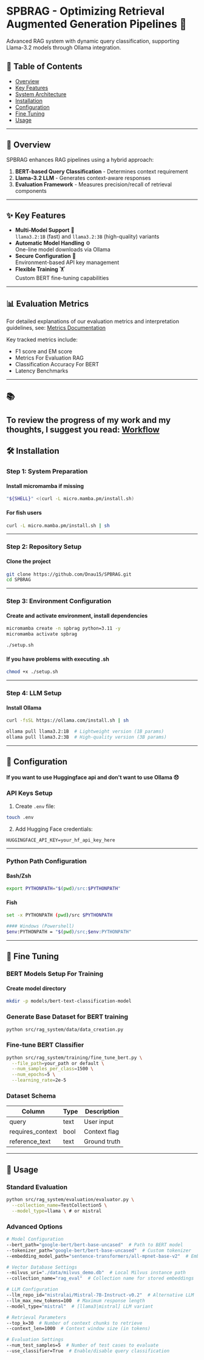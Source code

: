 # SPBRAG - Optimizing Retrieval Augmented Generation Pipelines 🚀


Advanced RAG system with dynamic query classification, supporting Llama-3.2 models through Ollama integration.

## 📖 Table of Contents
- [Overview](#-overview)
- [Key Features](#-key-features)
- [System Architecture](#-system-architecture)
- [Installation](#-installation)
- [Configuration](#-configuration)
- [Fine Tuning](#-fine-tuning)
- [Usage](#-usage)
---

## 🌟 Overview

SPBRAG enhances RAG pipelines using a hybrid approach:
1. **BERT-based Query Classification** - Determines context requirement
2. **Llama-3.2 LLM** - Generates context-aware responses
3. **Evaluation Framework** - Measures precision/recall of retrieval components

---

## ✨ Key Features

- **Multi-Model Support** 🤖  
  `llama3.2:1B` (fast) and `llama3.2:3B` (high-quality) variants
- **Automatic Model Handling** ⚙️  
  One-line model downloads via Ollama
- **Secure Configuration** 🔑  
  Environment-based API key management
- **Flexible Training** 🏋️  
  Custom BERT fine-tuning capabilities

---

## 📊 Evaluation Metrics

For detailed explanations of our evaluation metrics and interpretation guidelines, see:
[Metrics Documentation](./docs/metrics.md)

Key tracked metrics include:
- F1 score and EM score
- Metrics For Evaluation RAG
- Classification Accuracy For BERT
- Latency Benchmarks

---
## 📚
To review the progress of my work and my thoughts, I suggest you read:
[Workflow](./docs/workflow.md)
---

## 🛠 Installation

### Step 1: System Preparation

#### Install micromamba if missing
```bash
"${SHELL}" <(curl -L micro.mamba.pm/install.sh)
```

#### For fish users
```bash
curl -L micro.mamba.pm/install.sh | sh
```
---

### Step 2: Repository Setup
#### Clone the project

```bash
git clone https://github.com/Dnau15/SPBRAG.git
cd SPBRAG
```

---

### Step 3: Environment Configuration

#### Create and activate environment, install dependencies

```bash
micromamba create -n spbrag python=3.11 -y
micromamba activate spbrag

./setup.sh
```

#### If you have problems with executing .sh
```bash
chmod +x ./setup.sh
```

---

### Step 4: LLM Setup

#### Install Ollama

```bash
curl -fsSL https://ollama.com/install.sh | sh

ollama pull llama3.2:1B  # Lightweight version (1B params)
ollama pull llama3.2:3B  # High-quality version (3B params)
```

---

## 🔧 Configuration

#### If you want to use Huggingface api and don't want to use Ollama 😞
### API Keys Setup

1. Create `.env` file:
```bash
touch .env
```

2. Add Hugging Face credentials:
```env
HUGGINGFACE_API_KEY=your_hf_api_key_here
```

---

### Python Path Configuration

#### Bash/Zsh
```bash
export PYTHONPATH="$(pwd)/src:$PYTHONPATH"
```

#### Fish
```bash
set -x PYTHONPATH (pwd)/src $PYTHONPATH
```

```bash
#### Windows (Powershell)
$env:PYTHONPATH = "$(pwd)/src;$env:PYTHONPATH"
```

---

## 🤖 Fine Tuning

### BERT Models Setup For Training
 
#### Create model directory

```bash
mkdir -p models/bert-text-classification-model

```
### Generate Base Dataset for BERT training 

```bash
python src/rag_system/data/data_creation.py
```

### Fine-tune BERT Classifier

```bash
python src/rag_system/training/fine_tune_bert.py \
  --file_path=your_path or default \
  --num_samples_per_class=1500 \
  --num_epochs=5 \
  --learning_rate=2e-5
```

### Dataset Schema
| Column | Type | Description |
|--------|------|-------------|
| query | text | User input |
| requires_context | bool | Context flag |
| reference_text | text | Ground truth |

---

## 🚀 Usage

### Standard Evaluation

```bash
python src/rag_system/evaluation/evaluator.py \
  --collection_name=TestCollection5 \
  --model_type=llama \ # or mistral
```

### Advanced Options

```bash
# Model Configuration
--bert_path="google-bert/bert-base-uncased"  # Path to BERT model
--tokenizer_path="google-bert/bert-base-uncased"  # Custom tokenizer
--embedding_model_path="sentence-transformers/all-mpnet-base-v2"  # Embedding model

# Vector Database Settings
--milvus_uri="./data/milvus_demo.db"  # Local Milvus instance path
--collection_name="rag_eval"  # Collection name for stored embeddings

# LLM Configuration
--llm_repo_id="mistralai/Mistral-7B-Instruct-v0.2"  # Alternative LLM
--llm_max_new_tokens=100  # Maximum response length
--model_type="mistral"  # [llama3|mistral] LLM variant

# Retrieval Parameters
--top_k=30  # Number of context chunks to retrieve
--context_len=1000  # Context window size (in tokens)

# Evaluation Settings
--num_test_samples=5  # Number of test cases to evaluate
--use_classifier=True  # Enable/disable query classification
```


